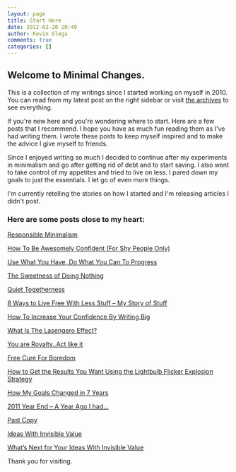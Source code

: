 ```yaml
---
layout: page
title: Start Here
date: 2012-02-20 20:49
author: Kevin Olega
comments: true
categories: []
---
```

<h2>Welcome to Minimal Changes.</h2>
This is a collection of my writings since I started working on myself in 2010. You can read from my latest post on the right sidebar or visit <a href="http://minimalchanges.com">the archives</a> to see everything.

If you're new here and you're wondering where to start. Here are a few posts that I recommend. I hope you have as much fun reading them as I've had writing them. I wrote these posts to keep myself inspired and to make the advice I give myself to friends.

Since I enjoyed writing so much I decided to continue after my experiments in minimalism and go after getting rid of debt and to start saving. I also went to take control of my appetites and tried to live on less. I pared down my goals to just the essentials. I let go of even more things.

I'm currently retelling the stories on how I started and I'm releasing articles I didn't post.
<h3>Here are some posts close to my heart:</h3>
<a title="Responsible Minimalism" href="http://minimalchanges.com/responsible-minimalism/">Responsible Minimalism</a>

<a title="How To Be Awesomely Confident (For Shy People Only)" href="http://minimalchanges.com/how-to-be-awesomely-confident-for-shy-people-only/">How To Be Awesomely Confident (For Shy People Only)</a>

<a title="Use What You Have, Do What You Can To Progress" href="http://minimalchanges.com/use-what-you-have-do-what-you-can-to-progress/">Use What You Have, Do What You Can To Progress</a>

<a title="The Sweetness of Doing Nothing" href="http://minimalchanges.com/the-sweetness-of-doing-nothing/">The Sweetness of Doing Nothing</a>

<a title="Quiet Togetherness" href="http://minimalchanges.com/quiet-togetherness/">Quiet Togetherness</a>

<a title="8 Ways to Live Free With Less Stuff – My Story of Stuff" href="http://minimalchanges.com/8-ways-to-live-free-with-less-stuff-my-story-of-stuff/">8 Ways to Live Free With Less Stuff – My Story of Stuff</a>

<a title="How To Increase Your Confidence By Writing Big" href="http://minimalchanges.com/how-to-increase-your-confidence-by-writing-big/">How To Increase Your Confidence By Writing Big</a>

<a title="What Is The Lasengero Effect?" href="http://minimalchanges.com/what-is-the-lasengero-effect/">What Is The Lasengero Effect?</a>

<a title="You are Royalty..Act like it" href="http://minimalchanges.com/you-are-royalty-act-like-it/">You are Royalty..Act like it</a>

<a title="Free Cure For Boredom" href="http://minimalchanges.com/free-cure-for-boredom/">Free Cure For Boredom</a>

<a title="How to Get the Results You Want Using the Lightbulb Flicker Explosion Strategy" href="http://minimalchanges.com/how-to-get-the-results-you-want-using-the-lightbulb-flicker-explosion-strategy/">How to Get the Results You Want Using the Lightbulb Flicker Explosion Strategy</a>

<a title="How My Goals Changed in 7 Years" href="http://minimalchanges.com/how-my-goals-changed-in-7-years/">How My Goals Changed in 7 Years</a>

<a title="2011 Year End – A Year Ago I had…" href="http://minimalchanges.com/2011-year-end-a-year-ago-i-had/">2011 Year End – A Year Ago I had…</a>

<a title="Past Copy" href="http://minimalchanges.com/past-copy/">Past Copy</a>

<a title="Ideas With Invisible Value" href="http://minimalchanges.com/ideas-with-invisible-value/">Ideas With Invisible Value</a>

<a title="What’s Next for Your Ideas With Invisible Value" href="http://minimalchanges.com/whats-next-for-your-ideas-with-invisible-value/">What’s Next for Your Ideas With Invisible Value</a>

Thank you for visiting.
